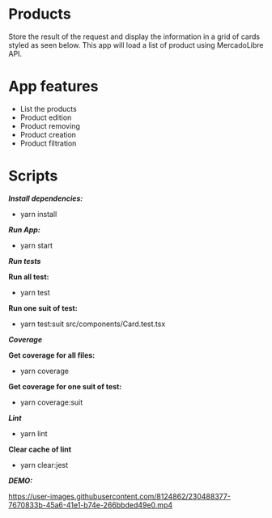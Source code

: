 # Products
Store the result of the request and display the information in a grid of cards styled as seen below. This app will load a list of product using MercadoLibre API.

# App features
* List the products
* Product edition
* Product removing
* Product creation
* Product filtration


# Scripts
***Install dependencies:***
* yarn install

***Run App:***
* yarn start

***Run tests***

**Run all test:**
* yarn test

**Run one suit of test:**
* yarn test:suit src/components/Card.test.tsx

***Coverage***

**Get coverage for all files:**
* yarn coverage

**Get coverage for one suit of test:**
* yarn coverage:suit

***Lint***
* yarn lint

**Clear cache of lint**
* yarn clear:jest

***DEMO:***


https://user-images.githubusercontent.com/8124862/230488377-7670833b-45a6-41e1-b74e-266bbded49e0.mp4

